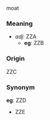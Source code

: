 moat
### Meaning
+ _adj_: ZZA
    + __eg__: ZZB

### Origin

ZZC

### Synonym

__eg__: ZZD

+ ZZE



